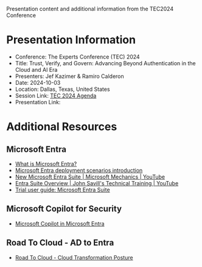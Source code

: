Presentation content and additional information from the TEC2024 Conference

# Presentation Information
- Conference: The Experts Conference (TEC) 2024
- Title: Trust, Verify, and Govern: Advancing Beyond Authentication in the Cloud and AI Era
- Presenters:  Jef Kazimer & Ramiro Calderon
- Date: 2024-10-03
- Location: Dallas, Texas, United States
- Session Link: [TEC 2024 Agenda](https://events.bizzabo.com/theexpertsconference2024/agenda/session/1336240)
- Presentation Link: <TBD>

# Additional Resources
## Microsoft Entra
- [What is Microsoft Entra?](https://learn.microsoft.com/en-us/entra/fundamentals/what-is-entra)
- [Microsoft Entra deployment scenarios introduction](https://learn.microsoft.com/en-us/entra/architecture/deployment-scenario-intro)
- [New Microsoft Entra Suite | Microsoft Mechanics | YouTube](https://youtu.be/sPtb3dzOdaE?si=N1k5aY7_FyhNbCal)
- [Entra Suite Overview | John Savill's Technical Training | YouTube](https://www.youtube.com/watch?v=Fu1qyW3kuLo&t=5s)
- [Trial user guide: Microsoft Entra Suite](https://learn.microsoft.com/en-us/entra/fundamentals/try-microsoft-entra-suite)

## Microsoft Copilot for Security
- [Microsoft Copilot in Microsoft Entra](https://learn.microsoft.com/en-us/entra/fundamentals/copilot-security-entra)

## Road To Cloud -  AD to Entra
- [Road To Cloud - Cloud Transformation Posture](https://aka/ad2entra)